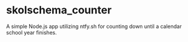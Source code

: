 # skolschema_counter
A simple Node.js app utilizing ntfy.sh for counting down until a calendar school year finishes.
